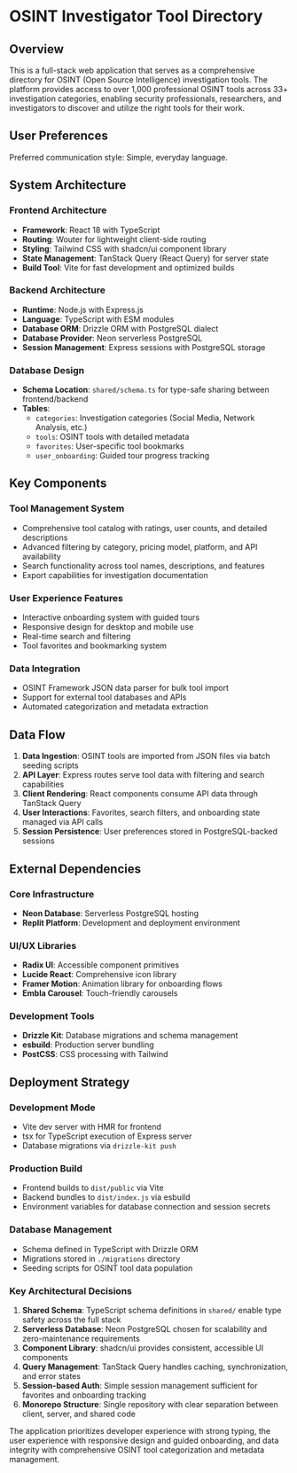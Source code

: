# OSINT Investigator Tool Directory

## Overview

This is a full-stack web application that serves as a comprehensive directory for OSINT (Open Source Intelligence) investigation tools. The platform provides access to over 1,000 professional OSINT tools across 33+ investigation categories, enabling security professionals, researchers, and investigators to discover and utilize the right tools for their work.

## User Preferences

Preferred communication style: Simple, everyday language.

## System Architecture

### Frontend Architecture
- **Framework**: React 18 with TypeScript
- **Routing**: Wouter for lightweight client-side routing
- **Styling**: Tailwind CSS with shadcn/ui component library
- **State Management**: TanStack Query (React Query) for server state
- **Build Tool**: Vite for fast development and optimized builds

### Backend Architecture
- **Runtime**: Node.js with Express.js
- **Language**: TypeScript with ESM modules
- **Database ORM**: Drizzle ORM with PostgreSQL dialect
- **Database Provider**: Neon serverless PostgreSQL
- **Session Management**: Express sessions with PostgreSQL storage

### Database Design
- **Schema Location**: `shared/schema.ts` for type-safe sharing between frontend/backend
- **Tables**:
  - `categories`: Investigation categories (Social Media, Network Analysis, etc.)
  - `tools`: OSINT tools with detailed metadata
  - `favorites`: User-specific tool bookmarks
  - `user_onboarding`: Guided tour progress tracking

## Key Components

### Tool Management System
- Comprehensive tool catalog with ratings, user counts, and detailed descriptions
- Advanced filtering by category, pricing model, platform, and API availability
- Search functionality across tool names, descriptions, and features
- Export capabilities for investigation documentation

### User Experience Features
- Interactive onboarding system with guided tours
- Responsive design for desktop and mobile use
- Real-time search and filtering
- Tool favorites and bookmarking system

### Data Integration
- OSINT Framework JSON data parser for bulk tool import
- Support for external tool databases and APIs
- Automated categorization and metadata extraction

## Data Flow

1. **Data Ingestion**: OSINT tools are imported from JSON files via batch seeding scripts
2. **API Layer**: Express routes serve tool data with filtering and search capabilities
3. **Client Rendering**: React components consume API data through TanStack Query
4. **User Interactions**: Favorites, search filters, and onboarding state managed via API calls
5. **Session Persistence**: User preferences stored in PostgreSQL-backed sessions

## External Dependencies

### Core Infrastructure
- **Neon Database**: Serverless PostgreSQL hosting
- **Replit Platform**: Development and deployment environment

### UI/UX Libraries
- **Radix UI**: Accessible component primitives
- **Lucide React**: Comprehensive icon library
- **Framer Motion**: Animation library for onboarding flows
- **Embla Carousel**: Touch-friendly carousels

### Development Tools
- **Drizzle Kit**: Database migrations and schema management
- **esbuild**: Production server bundling
- **PostCSS**: CSS processing with Tailwind

## Deployment Strategy

### Development Mode
- Vite dev server with HMR for frontend
- tsx for TypeScript execution of Express server
- Database migrations via `drizzle-kit push`

### Production Build
- Frontend builds to `dist/public` via Vite
- Backend bundles to `dist/index.js` via esbuild
- Environment variables for database connection and session secrets

### Database Management
- Schema defined in TypeScript with Drizzle ORM
- Migrations stored in `./migrations` directory
- Seeding scripts for OSINT tool data population

### Key Architectural Decisions

1. **Shared Schema**: TypeScript schema definitions in `shared/` enable type safety across the full stack
2. **Serverless Database**: Neon PostgreSQL chosen for scalability and zero-maintenance requirements
3. **Component Library**: shadcn/ui provides consistent, accessible UI components
4. **Query Management**: TanStack Query handles caching, synchronization, and error states
5. **Session-based Auth**: Simple session management sufficient for favorites and onboarding tracking
6. **Monorepo Structure**: Single repository with clear separation between client, server, and shared code

The application prioritizes developer experience with strong typing, the user experience with responsive design and guided onboarding, and data integrity with comprehensive OSINT tool categorization and metadata management.